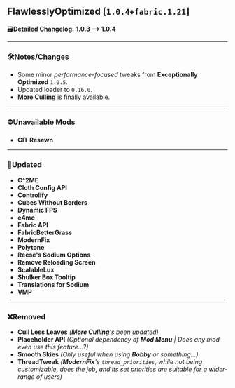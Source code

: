 ## FlawlesslyOptimized [`1.0.4+fabric.1.21`]

🗃️**Detailed Changelog:** [**1.0.3 --> 1.0.4**](https://github.com/UltimatChamp/FlawlesslyOptimized/compare/1.0.3...1.0.4)


<hr>

### 🛠️Notes/Changes

- Some minor _performance-focused_ tweaks from **Exceptionally Optimized** `1.0.5`.
- Updated loader to `0.16.0`.
- **More Culling** is finally available.

<hr>

### ⛔Unavailable Mods

- **CIT Resewn**

<hr>

### 🔄️Updated

- **C^2ME**
- **Cloth Config API**
- **Controlify**
- **Cubes Without Borders**
- **Dynamic FPS**
- **e4mc**
- **Fabric API**
- **FabricBetterGrass**
- **ModernFix**
- **Polytone**
- **Reese's Sodium Options**
- **Remove Reloading Screen**
- **ScalableLux**
- **Shulker Box Tooltip**
- **Translations for Sodium**
- **VMP**

<hr>

### ❌Removed

- **Cull Less Leaves** _(**More Culling**'s been updated)_
- **Placeholder API** _(Optional dependency of **Mod Menu** | Does any mod even use this feature...?)_
- **Smooth Skies** _(Only useful when using **Bobby** or something...)_
- **ThreadTweak** _(**ModernFix**'s `thread_priorities`, while not being customizable, does the job, and its set priorities are suitable for a wider-range of users)_
